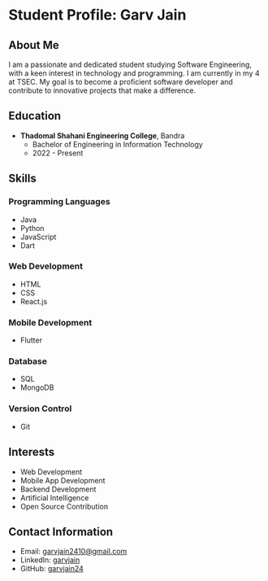 # Student Profile: Garv Jain

## About Me
I am a passionate and dedicated student studying Software Engineering, with a keen interest in technology and programming. I am currently in my 4 at TSEC. My goal is to become a proficient software developer and contribute to innovative projects that make a difference.

## Education
- **Thadomal Shahani Engineering College**, Bandra
  - Bachelor of Engineering in Information Technology
  - 2022 - Present

## Skills
### Programming Languages
- Java
- Python
- JavaScript
- Dart

### Web Development
- HTML
- CSS
- React.js
  

### Mobile Development
- Flutter

### Database
- SQL
- MongoDB

### Version Control
- Git

## Interests
- Web Development
- Mobile App Development
- Backend Development
- Artificial Intelligence
- Open Source Contribution

## Contact Information
- Email: garvjain2410@gmail.com
- LinkedIn: [garvjain](https://www.linkedin.com/in/garv-jain-66736a272/)
- GitHub: [garvjain24](https://github.com/garvjain24)
